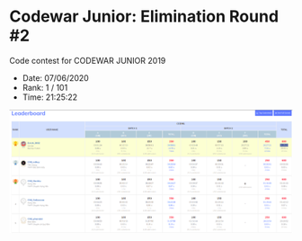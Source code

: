 # Codewar Junior: Elimination Round #2

Code contest for CODEWAR JUNIOR 2019

- Date: 07/06/2020
- Rank: 1 / 101
- Time: 21:25:22

![Total rank](./images/final_rank.png)
